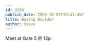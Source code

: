 ```yaml
---
id: 3294
publish_date: 2006-10-05T15:41:45Z
title: Boxing Boulder
author: Steve
---
```

Meet at Gate 5 @ 12p